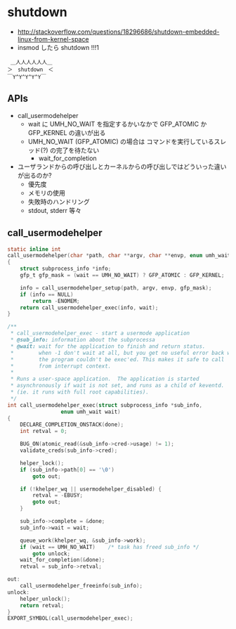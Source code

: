 # shutdown

 * http://stackoverflow.com/questions/18296686/shutdown-embedded-linux-from-kernel-space
 * insmod したら shutdown !!!1
```
 ＿人人人人人人＿
＞　shutdown　＜
￣Y^Y^Y^Y^Y￣
```

## APIs

 * call_usermodehelper
   * wait に UMH_NO_WAIT を指定するかいなかで GFP_ATOMIC か GFP_KERNEL の違いが出る
   * UMH_NO_WAIT (GFP_ATOMIC) の場合は コマンドを実行しているスレッド(?) の完了を待たない
     * wait_for_completion
 * ユーザランドからの呼び出しとカーネルからの呼び出しではどういった違いが出るのか?
   * 優先度
   * メモリの使用
   * 失敗時のハンドリング
   * stdout, stderr 等々

## call_usermodehelper

```c
static inline int
call_usermodehelper(char *path, char **argv, char **envp, enum umh_wait wait)
{
	struct subprocess_info *info;
	gfp_t gfp_mask = (wait == UMH_NO_WAIT) ? GFP_ATOMIC : GFP_KERNEL;

	info = call_usermodehelper_setup(path, argv, envp, gfp_mask);
	if (info == NULL)
		return -ENOMEM;
	return call_usermodehelper_exec(info, wait);
}
```

```c
/**
 * call_usermodehelper_exec - start a usermode application
 * @sub_info: information about the subprocessa
 * @wait: wait for the application to finish and return status.
 *        when -1 don't wait at all, but you get no useful error back when
 *        the program couldn't be exec'ed. This makes it safe to call
 *        from interrupt context.
 *
 * Runs a user-space application.  The application is started
 * asynchronously if wait is not set, and runs as a child of keventd.
 * (ie. it runs with full root capabilities).
 */
int call_usermodehelper_exec(struct subprocess_info *sub_info,
			     enum umh_wait wait)
{
	DECLARE_COMPLETION_ONSTACK(done);
	int retval = 0;

	BUG_ON(atomic_read(&sub_info->cred->usage) != 1);
	validate_creds(sub_info->cred);

	helper_lock();
	if (sub_info->path[0] == '\0')
		goto out;

	if (!khelper_wq || usermodehelper_disabled) {
		retval = -EBUSY;
		goto out;
	}

	sub_info->complete = &done;
	sub_info->wait = wait;

	queue_work(khelper_wq, &sub_info->work);
	if (wait == UMH_NO_WAIT)	/* task has freed sub_info */
		goto unlock;
	wait_for_completion(&done);
	retval = sub_info->retval;

out:
	call_usermodehelper_freeinfo(sub_info);
unlock:
	helper_unlock();
	return retval;
}
EXPORT_SYMBOL(call_usermodehelper_exec);
```